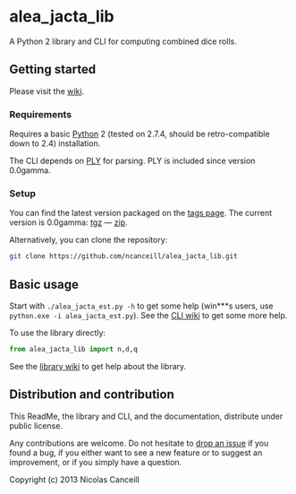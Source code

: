 # alea_jacta_lib

A Python 2 library and CLI for computing combined dice rolls.

## Getting started

Please visit the [wiki](../../wiki).

### Requirements

Requires a basic [Python](http://www.python.org) 2 (tested on 2.7.4, should be retro-compatible down to 2.4) installation.

The CLI depends on [PLY](http://www.dabeaz.com/ply) for parsing. PLY is included since version 0.0gamma.

### Setup

You can find the latest version packaged on the [tags page](../../tags). The current version is 0.0gamma: [tgz](../../archive/v0.0c.tar.gz) — [zip](../../archive/v0.0c.zip).

Alternatively, you can clone the repository:

````bash
git clone https://github.com/ncanceill/alea_jacta_lib.git
````

## Basic usage

Start with `./alea_jacta_est.py -h` to get some help (win***s users, use `python.exe -i alea_jacta_est.py`). See the [CLI wiki](../../wiki/CLI) to get some more help.

To use the library directly:

````python
from alea_jacta_lib import n,d,q
````

See the [library wiki](../../wiki/Library) to get help about the library.

## Distribution and contribution

This ReadMe, the library and CLI, and the documentation, distribute under public license.

Any contributions are welcome. Do not hesitate to [drop an issue](../../issues/new) if you found a bug, if you either want to see a new feature or to suggest an improvement, or if you simply have a question.

Copyright (c) 2013 Nicolas Canceill
